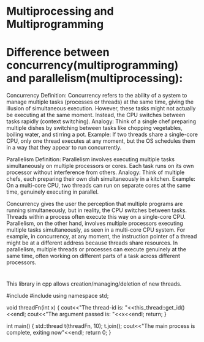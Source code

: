 # Multiprocessing and Multiprogramming


# Difference between concurrency(multiprogramming) and parallelism(multiprocessing):

Concurrency
Definition: Concurrency refers to the ability of a system to manage multiple tasks (processes or threads) at the same time, giving the illusion of simultaneous execution. However, these tasks might not actually be executing at the same moment. Instead, the CPU switches between tasks rapidly (context switching).
Analogy: Think of a single chef preparing multiple dishes by switching between tasks like chopping vegetables, boiling water, and stirring a pot.
Example:
If two threads share a single-core CPU, only one thread executes at any moment, but the OS schedules them in a way that they appear to run concurrently.

Parallelism
Definition: Parallelism involves executing multiple tasks simultaneously on multiple processors or cores. Each task runs on its own processor without interference from others.
Analogy: Think of multiple chefs, each preparing their own dish simultaneously in a kitchen.
Example:
On a multi-core CPU, two threads can run on separate cores at the same time, genuinely executing in parallel.

Concurrency gives the user the perception that multiple programs are running simultaneously, but in reality, the CPU switches between tasks. Threads within a process often execute this way on a single-core CPU.
Parallelism, on the other hand, involves multiple processors executing multiple tasks simultaneously, as seen in a multi-core CPU system.
For example, in concurrency, at any moment, the instruction pointer of a thread might be at a different address because threads share resources. In parallelism, multiple threads or processes can execute genuinely at the same time, often working on different parts of a task across different processors.


# <threading>
This library in cpp allows creation/managing/deletion of new threads.


#include <iostream>
#include <thread>
using namespace std;

void threadFn(int x) {
    cout<<"The thread-id is: "<<this_thread::get_id()<<endl;
    cout<<"The argument passed is: "<<x<<endl;
    return;
}

int main()
{
    std::thread t(threadFn, 10);
    t.join();
    cout<<"The main process is complete, exiting now"<<endl;
    return 0;
}




